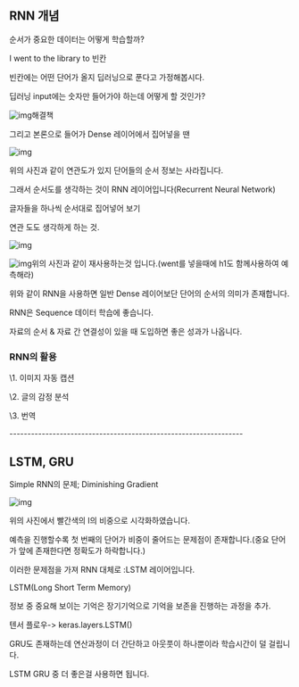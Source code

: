 ## RNN 개념

순서가 중요한 데이터는 어떻게 학습할까?

I went to the library to 빈칸 

빈칸에는 어떤 단어가 올지 딥러닝으로 푼다고 가정해봅시다.

딥러닝 input에는 숫자만 들어가야 하는데 어떻게 할 것인가?



![img](https://blog.kakaocdn.net/dn/bCAiIX/btrdInvy4tx/NUtlUX7OGM6a17B0FrMu0k/img.png)해결책



그리고 본론으로 들어가 Dense 레이어에서 집어넣을 땐 



![img](https://blog.kakaocdn.net/dn/d5GcD4/btrdFnJy0Na/UfyHO8NmujXiP1GSeh0uMK/img.png)



위의 사진과 같이 연관도가 있지 단어들의 순서 정보는 사라집니다.

 

그래서 순서도를 생각하는 것이 RNN 레이어입니다(Recurrent Neural Network)

글자들을 하나씩 순서대로 집어넣어 보기

연관 도도 생각하게 하는 것.



![img](https://blog.kakaocdn.net/dn/M0XGX/btrdDyx33QH/nWUl2KYgFYlU24kYJRnMc1/img.png)

![img](https://blog.kakaocdn.net/dn/c7gtoA/btrdHfYRJyy/A3hMnsA3g5A2EmXCLYJ8k1/img.png)위의 사진과 같이 재사용하는것 입니다.(went를 넣을때에 h1도 함께사용하여 예측해라)



위와 같이 RNN을 사용하면 일반 Dense 레이어보단 단어의 순서의 의미가 존재합니다.

RNN은 Sequence 데이터 학습에 좋습니다.

자료의 순서 & 자료 간 연결성이 있을 때 도입하면 좋은 성과가 나옵니다.

###  

###  

### RNN의 활용

\1. 이미지 자동 캡션

\2. 글의 감정 분석

\3. 번역

\-----------------------------------------------------------------

## LSTM, GRU

Simple RNN의 문제; Diminishing Gradient



![img](https://blog.kakaocdn.net/dn/3eOK1/btrdHe6IE0f/grzaFeGthKTKHxk99CI4v1/img.png)



위의 사진에서 빨간색의 I의 비중으로 시각화하였습니다.

예측을 진행할수록 첫 번째의 단어가 비중이 줄어드는 문제점이 존재합니다.(중요 단어가 앞에 존재한다면 정확도가 하락합니다.)

이러한 문제점을 가져 RNN 대체로 :LSTM 레이어입니다.

 

LSTM(Long Short Term Memory)

정보 중 중요해 보이는 기억은 장기기억으로 기억을 보존을 진행하는 과정을 추가.

텐서 플로우-> keras.layers.LSTM()

GRU도 존재하는데 연산과정이 더 간단하고 아웃풋이 하나뿐이라 학습시간이 덜 걸립니다. 

LSTM GRU 중 더 좋은걸 사용하면 됩니다.